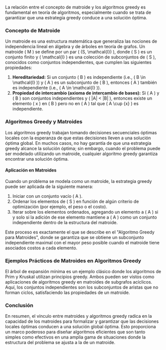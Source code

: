 La relación entre el concepto de matroide y los algoritmos greedy es fundamental en teoría de algoritmos, especialmente cuando se trata de garantizar que una estrategia greedy conduce a una solución óptima.

### Concepto de Matroide

Un matroide es una estructura matemática que generaliza las nociones de independencia lineal en álgebra y de árboles en teoría de grafos. Un matroide \( M \) se define por un par \( (S, \mathcal{I}) \), donde \( S \) es un conjunto finito y \( \mathcal{I} \) es una colección de subconjuntos de \( S \), conocidos como conjuntos independientes, que cumplen las siguientes propiedades:

1. **Hereditariedad:** Si un conjunto \( B \) es independiente (i.e., \( B \in \mathcal{I} \)) y \( A \) es un subconjunto de \( B \), entonces \( A \) también es independiente (i.e., \( A \in \mathcal{I} \)).
2. **Propiedad de intercambio (axioma de intercambio de bases):** Si \( A \) y \( B \) son conjuntos independientes y \( |A| < |B| \), entonces existe un elemento \( x \) en \( B \) pero no en \( A \) tal que \( A \cup \{x\} \) es independiente.

### Algoritmos Greedy y Matroides

Los algoritmos greedy trabajan tomando decisiones secuenciales óptimas locales con la esperanza de que estas decisiones lleven a una solución óptima global. En muchos casos, no hay garantía de que una estrategia greedy alcance la solución óptima; sin embargo, cuando el problema puede ser modelado utilizando un matroide, cualquier algoritmo greedy garantiza encontrar una solución óptima.

#### Aplicación en Matroides

Cuando un problema se modela como un matroide, la estrategia greedy puede ser aplicada de la siguiente manera:

1. Iniciar con un conjunto vacío \( A \).
2. Ordenar los elementos de \( S \) en función de algún criterio de optimización (por ejemplo, el peso o el costo).
3. Iterar sobre los elementos ordenados, agregando un elemento a \( A \) si y solo si la adición de ese elemento mantiene a \( A \) como un conjunto independiente dentro de la estructura del matroide.

Este proceso es exactamente el que se describe en el "Algoritmo Greedy para Matroides", donde se garantiza que se obtiene un subconjunto independiente maximal con el mayor peso posible cuando el matroide tiene asociados costos a cada elemento.

### Ejemplos Prácticos de Matroides en Algoritmos Greedy

El árbol de expansión mínima es un ejemplo clásico donde los algoritmos de Prim y Kruskal utilizan principios greedy. Ambos pueden ser vistos como aplicaciones de algoritmos greedy en matroides de subgrafos acíclicos. Aquí, los conjuntos independientes son los subconjuntos de aristas que no forman ciclos, satisfaciendo las propiedades de un matroide.

### Conclusión

En resumen, el vínculo entre matroides y algoritmos greedy radica en la capacidad de los matroides para formalizar y garantizar que las decisiones locales óptimas conducen a una solución global óptima. Esto proporciona un marco poderoso para diseñar algoritmos eficientes que son tanto simples como efectivos en una amplia gama de situaciones donde la estructura del problema se ajusta a la de un matroide.